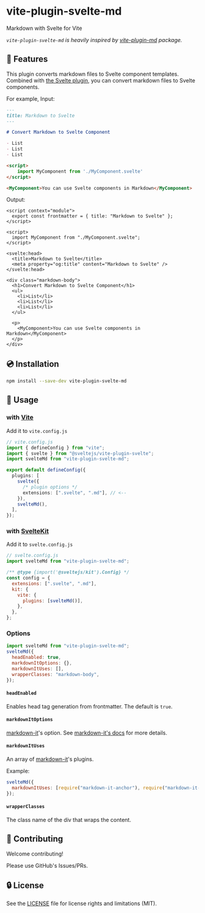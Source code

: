 # vite-plugin-svelte-md

Markdown with Svelte for Vite

_`vite-plugin-svelte-md` is heavily inspired by [vite-plugin-md](https://github.com/antfu/vite-plugin-md) package._

<!--
[![NPM license](https://img.shields.io/npm/l/vite-plugin-svelte-md.svg)](https://www.npmjs.com/package/vite-plugin-svelte-md)
[![NPM version](https://img.shields.io/npm/v/vite-plugin-svelte-md.svg)](https://www.npmjs.com/package/vite-plugin-svelte-md)
[![NPM downloads](https://img.shields.io/badge/dynamic/json.svg?label=downloads&colorB=green&suffix=/day&query=$.downloads&uri=https://api.npmjs.org//downloads/point/last-day/vite-plugin-svelte-md&maxAge=3600)](http://www.npmtrends.com/vite-plugin-svelte-md)
[![NPM downloads](https://img.shields.io/npm/dw/vite-plugin-svelte-md.svg)](http://www.npmtrends.com/vite-plugin-svelte-md)
[![NPM downloads](https://img.shields.io/npm/dm/vite-plugin-svelte-md.svg)](http://www.npmtrends.com/vite-plugin-svelte-md)
[![NPM downloads](https://img.shields.io/npm/dy/vite-plugin-svelte-md.svg)](http://www.npmtrends.com/vite-plugin-svelte-md)
[![NPM downloads](https://img.shields.io/npm/dt/vite-plugin-svelte-md.svg)](http://www.npmtrends.com/vite-plugin-svelte-md)
[![Build Status](https://github.com/ota-meshi/vite-plugin-svelte-md/workflows/CI/badge.svg?branch=main)](https://github.com/ota-meshi/vite-plugin-svelte-md/actions?query=workflow%3ACI)
[![Coverage Status](https://coveralls.io/repos/github/ota-meshi/vite-plugin-svelte-md/badge.svg?branch=main)](https://coveralls.io/github/ota-meshi/vite-plugin-svelte-md?branch=main)
-->

## 📛 Features

This plugin converts markdown files to Svelte component templates.  
Combined with [the Svelte plugin](https://github.com/sveltejs/vite-plugin-svelte), you can convert markdown files to Svelte components.

For example, Input:

```md
---
title: Markdown to Svelte
---

# Convert Markdown to Svelte Component

- List
- List
- List

<script>
    import MyComponent from './MyComponent.svelte'
</script>

<MyComponent>You can use Svelte components in Markdown</MyComponent>
```

Output:

```svelte
<script context="module">
  export const frontmatter = { title: "Markdown to Svelte" };
</script>

<script>
  import MyComponent from "./MyComponent.svelte";
</script>

<svelte:head>
  <title>Markdown to Svelte</title>
  <meta property="og:title" content="Markdown to Svelte" />
</svelte:head>

<div class="markdown-body">
  <h1>Convert Markdown to Svelte Component</h1>
  <ul>
    <li>List</li>
    <li>List</li>
    <li>List</li>
  </ul>

  <p>
    <MyComponent>You can use Svelte components in Markdown</MyComponent>
  </p>
</div>
```

## 💿 Installation

```bash
npm install --save-dev vite-plugin-svelte-md
```

## 📖 Usage

### with [Vite]

Add it to `vite.config.js`

```ts
// vite.config.js
import { defineConfig } from "vite";
import { svelte } from "@sveltejs/vite-plugin-svelte";
import svelteMd from "vite-plugin-svelte-md";

export default defineConfig({
  plugins: [
    svelte({
      /* plugin options */
      extensions: [".svelte", ".md"], // <--
    }),
    svelteMd(),
  ],
});
```

### with [SvelteKit]

Add it to `svelte.config.js`

```js
// svelte.config.js
import svelteMd from "vite-plugin-svelte-md";

/** @type {import('@sveltejs/kit').Config} */
const config = {
  extensions: [".svelte", ".md"],
  kit: {
    vite: {
      plugins: [svelteMd()],
    },
  },
};
```

[sveltekit]: https://kit.svelte.dev/
[vite]: https://vitejs.dev/

### Options

```js
import svelteMd from "vite-plugin-svelte-md";
svelteMd({
  headEnabled: true,
  markdownItOptions: {},
  markdownItUses: [],
  wrapperClasses: "markdown-body",
});
```

#### `headEnabled`

Enables head tag generation from frontmatter. The default is `true`.

#### `markdownItOptions`

[markdown-it](https://github.com/markdown-it/markdown-it)'s option.
See [markdown-it's docs](https://markdown-it.github.io/markdown-it/) for more details.

#### `markdownItUses`

An array of [markdown-it](https://github.com/markdown-it/markdown-it)'s plugins.

Example:

```js
svelteMd({
  markdownItUses: [require("markdown-it-anchor"), require("markdown-it-prism")],
});
```

#### `wrapperClasses`

The class name of the div that wraps the content.

## :beers: Contributing

Welcome contributing!

Please use GitHub's Issues/PRs.

## :lock: License

See the [LICENSE](LICENSE) file for license rights and limitations (MIT).
